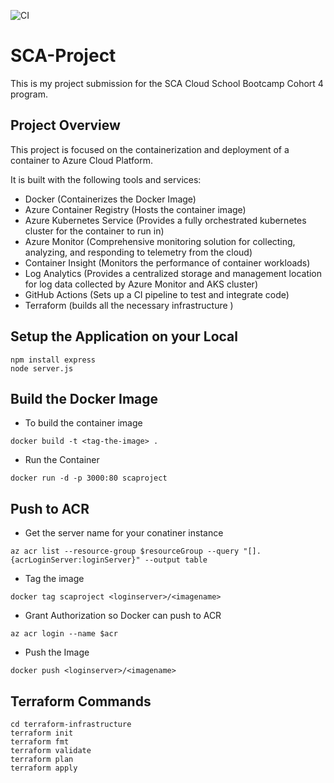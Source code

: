 ![CI](https://github.com/FavourDaniel/sca-project/workflow.yml/badge.svg)
# SCA-Project
This is my project submission for the SCA Cloud School Bootcamp Cohort 4 program.

## Project Overview
This project is focused on the containerization and deployment of a container to Azure Cloud Platform.

It is built with the following tools and services:
- Docker (Containerizes the Docker Image)
- Azure Container Registry (Hosts the container image)
- Azure Kubernetes Service (Provides a fully orchestrated kubernetes cluster for the container to run in)
- Azure Monitor (Comprehensive monitoring solution for collecting, analyzing, and responding to telemetry from the cloud)
- Container Insight (Monitors the performance of container workloads)
- Log Analytics (Provides a centralized storage and management location for log data collected by Azure Monitor and AKS cluster)
- GitHub Actions (Sets up a CI pipeline to test and integrate code)
- Terraform (builds all the necessary infrastructure )

## Setup the Application on your Local
```
npm install express
node server.js
```

## Build the Docker Image
- To build the container image
```
docker build -t <tag-the-image> .
```

- Run the Container
```
docker run -d -p 3000:80 scaproject
```

## Push to ACR
- Get the server name for your conatiner instance
```
az acr list --resource-group $resourceGroup --query "[].{acrLoginServer:loginServer}" --output table
```

- Tag the image
```
docker tag scaproject <loginserver>/<imagename>
```

- Grant Authorization so Docker can push to ACR
```
az acr login --name $acr
```

- Push the Image
```
docker push <loginserver>/<imagename>
```

## Terraform Commands
```
cd terraform-infrastructure
terraform init
terraform fmt
terraform validate
terraform plan
terraform apply
```